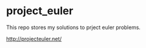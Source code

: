 project_euler
=============

This repo stores my solutions to prject euler problems.

http://projecteuler.net/